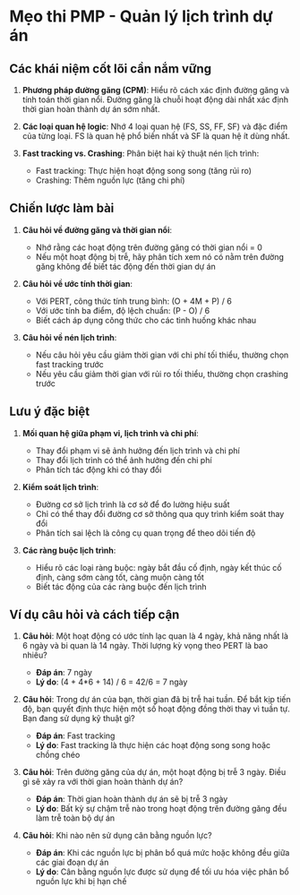 # Mẹo thi PMP - Quản lý lịch trình dự án

## Các khái niệm cốt lõi cần nắm vững
1. **Phương pháp đường găng (CPM)**: Hiểu rõ cách xác định đường găng và tính toán thời gian nổi. Đường găng là chuỗi hoạt động dài nhất xác định thời gian hoàn thành dự án sớm nhất.

2. **Các loại quan hệ logic**: Nhớ 4 loại quan hệ (FS, SS, FF, SF) và đặc điểm của từng loại. FS là quan hệ phổ biến nhất và SF là quan hệ ít dùng nhất.

3. **Fast tracking vs. Crashing**: Phân biệt hai kỹ thuật nén lịch trình:
   - Fast tracking: Thực hiện hoạt động song song (tăng rủi ro)
   - Crashing: Thêm nguồn lực (tăng chi phí)

## Chiến lược làm bài
1. **Câu hỏi về đường găng và thời gian nổi**:
   - Nhớ rằng các hoạt động trên đường găng có thời gian nổi = 0
   - Nếu một hoạt động bị trễ, hãy phân tích xem nó có nằm trên đường găng không để biết tác động đến thời gian dự án

2. **Câu hỏi về ước tính thời gian**:
   - Với PERT, công thức tính trung bình: (O + 4M + P) / 6
   - Với ước tính ba điểm, độ lệch chuẩn: (P - O) / 6
   - Biết cách áp dụng công thức cho các tình huống khác nhau

3. **Câu hỏi về nén lịch trình**:
   - Nếu câu hỏi yêu cầu giảm thời gian với chi phí tối thiểu, thường chọn fast tracking trước
   - Nếu yêu cầu giảm thời gian với rủi ro tối thiểu, thường chọn crashing trước

## Lưu ý đặc biệt
1. **Mối quan hệ giữa phạm vi, lịch trình và chi phí**:
   - Thay đổi phạm vi sẽ ảnh hưởng đến lịch trình và chi phí
   - Thay đổi lịch trình có thể ảnh hưởng đến chi phí
   - Phân tích tác động khi có thay đổi

2. **Kiểm soát lịch trình**:
   - Đường cơ sở lịch trình là cơ sở để đo lường hiệu suất
   - Chỉ có thể thay đổi đường cơ sở thông qua quy trình kiểm soát thay đổi
   - Phân tích sai lệch là công cụ quan trọng để theo dõi tiến độ

3. **Các ràng buộc lịch trình**:
   - Hiểu rõ các loại ràng buộc: ngày bắt đầu cố định, ngày kết thúc cố định, càng sớm càng tốt, càng muộn càng tốt
   - Biết tác động của các ràng buộc đến lịch trình

## Ví dụ câu hỏi và cách tiếp cận
1. **Câu hỏi**: Một hoạt động có ước tính lạc quan là 4 ngày, khả năng nhất là 6 ngày và bi quan là 14 ngày. Thời lượng kỳ vọng theo PERT là bao nhiêu?
   - **Đáp án**: 7 ngày
   - **Lý do**: (4 + 4*6 + 14) / 6 = 42/6 = 7 ngày

2. **Câu hỏi**: Trong dự án của bạn, thời gian đã bị trễ hai tuần. Để bắt kịp tiến độ, bạn quyết định thực hiện một số hoạt động đồng thời thay vì tuần tự. Bạn đang sử dụng kỹ thuật gì?
   - **Đáp án**: Fast tracking
   - **Lý do**: Fast tracking là thực hiện các hoạt động song song hoặc chồng chéo

3. **Câu hỏi**: Trên đường găng của dự án, một hoạt động bị trễ 3 ngày. Điều gì sẽ xảy ra với thời gian hoàn thành dự án?
   - **Đáp án**: Thời gian hoàn thành dự án sẽ bị trễ 3 ngày
   - **Lý do**: Bất kỳ sự chậm trễ nào trong hoạt động trên đường găng đều làm trễ toàn bộ dự án

4. **Câu hỏi**: Khi nào nên sử dụng cân bằng nguồn lực?
   - **Đáp án**: Khi các nguồn lực bị phân bổ quá mức hoặc không đều giữa các giai đoạn dự án
   - **Lý do**: Cân bằng nguồn lực được sử dụng để tối ưu hóa việc phân bổ nguồn lực khi bị hạn chế 